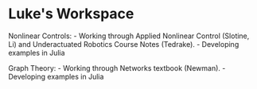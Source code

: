 # Luke's Workspace

Nonlinear Controls:
    - Working through Applied Nonlinear Control (Slotine, Li) and Underactuated Robotics Course Notes (Tedrake).
    - Developing examples in Julia

Graph Theory:
    - Working through Networks textbook (Newman).
    - Developing examples in Julia
